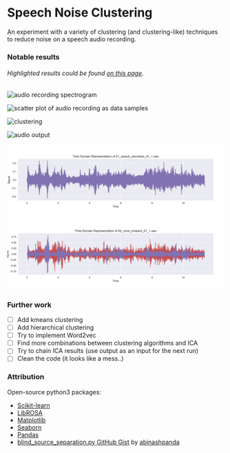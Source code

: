 # Speech Noise Clustering
An experiment with a variety of clustering (and clustering-like) techniques to reduce noise on a speech audio recording.

### Notable results

###### Highlighted results could be found [on this page](https://dodiku.github.io/audio_noise_clustering/results/).

![audio recording spectrogram](/results/images/pcolormesh.png)

![scatter plot of audio recording as data samples](/results/images/scatter.png)

![clustering](/results/images/spectral_cluster.png)

![audio output](/results/images/spectral.png)

![ICA](/results/images/TDR.png)


### Further work
- [ ] Add kmeans clustering
- [ ] Add hierarchical clustering
- [ ] Try to implement Word2vec
- [ ] Find more combinations between clustering algorithms and ICA
- [ ] Try to chain ICA results (use output as an input for the next run)
- [ ] Clean the code (it looks like a mess..)

### Attribution
Open-source python3 packages:
- [Scikit-learn](http://scikit-learn.org)
- [LibROSA](http://librosa.github.io/librosa/index.html)
- [Matplotlib](http://matplotlib.org/)
- [Seaborn](https://seaborn.pydata.org)
- [Pandas](http://pandas.pydata.org/)
- [blind_source_separation.py GitHub Gist](https://gist.github.com/abinashpanda/11113098) by [abinashpanda](https://github.com/abinashpanda)
